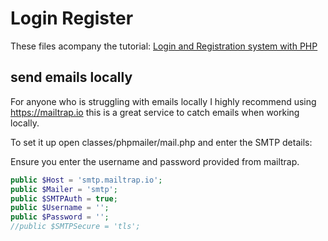 Login Register
=============

These files acompany the tutorial: [Login and Registration system with PHP](https://dcblog.dev/login-and-registration-system-with-php)

## send emails locally

For anyone who is struggling with emails locally I highly recommend using https://mailtrap.io this is a great service to catch emails when working locally.

To set it up open classes/phpmailer/mail.php and enter the SMTP details:

Ensure you enter the username and password provided from mailtrap.


```php
public $Host = 'smtp.mailtrap.io';
public $Mailer = 'smtp';
public $SMTPAuth = true;
public $Username = '';
public $Password = '';
//public $SMTPSecure = 'tls';
```
